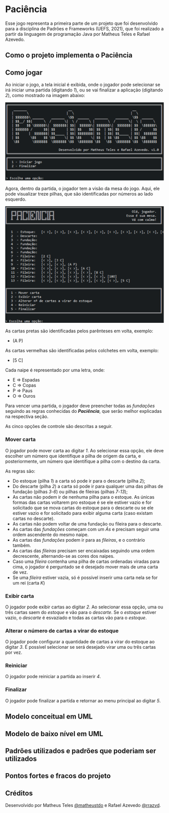 # Paciência
Esse jogo representa a primeira parte de um projeto que foi desenvolvido para a disciplina de Padrões e Frameworks (UEFS, 2021), que foi realizado a partir da linguagem de programação Java por Matheus Teles e Rafael Azevedo.

## Como o projeto implementa o Paciência

## Como jogar
Ao iniciar o jogo, a tela inicial é exibida, onde o jogador pode selecionar se irá iniciar uma partida (digitando *1*), ou se vai finalizar a aplicação (digitando *2*), como mostrado na imagem abaixo:

![Menu inicial](docs/inicio.png)

Agora, dentro da partida, o jogador tem a visão da mesa do jogo.
Aqui, ele pode visualizar treze pilhas, que são identificadas por números ao lado esquerdo.

![Tela da partida](docs/partida.png)

As cartas pretas são identificadas pelos parênteses em volta, exemplo:
- (A P)

As cartas vermelhas são identificadas pelos colchetes em volta, exemplo:
- [5 C]

Cada naipe é representado por uma letra, onde:	
- E => Espadas
- C => Copas
- P => Paus
- O => Ouros

Para vencer uma partida, o jogador deve preencher todas as _fundações_ seguindo as regras conhecidas do ***Paciência***, que serão melhor explicadas na respectiva seção.

As cinco opções de controle são descritas a seguir.

### Mover carta
O jogador pode mover carta ao digitar *1*.
Ao selecionar essa opção, ele deve escolher um número que identifique a pilha de origem da carta, e posteriormente, um número que identifique a pilha com o destino da carta.

As regras são:

- Do estoque (pilha *1*) a carta só pode ir para o descarte (pilha *2*);
- Do descarte (pilha *2*) a carta só pode ir para qualquer uma das pilhas de fundação (pilhas *3*-*6*) ou pilhas de fileiras (pilhas *7*-*13*);
- As cartas não podem ir de nenhuma pilha para o estoque. As únicas formas das cartas voltarem pro estoque é se ele estiver vazio e for solicitado que se mova cartas do estoque para o descarte ou se ele estiver vazio e for solicitado para exibir alguma carta (caso existam cartas no descarte).
- As cartas não podem voltar de uma fundação ou fileira para o descarte.
- As cartas das _fundações_ começam com um *Ás* e precisam seguir uma ordem ascendente do mesmo naipe.
- As cartas das _fundações_ podem ir para as _fileiras_, e o contrário também.
- As cartas das _fileiras_ precisam ser encaixadas seguindo uma ordem decrescente, alternando-se as cores dos naipes.
- Caso uma _fileira_ contenha uma pilha de cartas ordenadas viradas para cima, o jogador é perguntado se é desejado mover mais de uma carta de vez.
- Se uma _fileira_ estiver vazia, só é possível inserir uma carta nela se for um rei (carta *K*)

### Exibir carta
O jogador pode exibir cartas ao digitar *2*.
Ao selecionar essa opção, uma ou três cartas saem do _estoque_ e vão para o _descarte_.
Se o _estoque_ estiver vazio, o _descarte_ é esvaziado e todas as cartas vão para o _estoque_.

### Alterar o número de cartas a virar do estoque
O jogador pode configurar a quantidade de cartas a virar do estoque ao digitar *3*.
É possível selecionar se será desejado virar uma ou três cartas por vez.

### Reiniciar
O jogador pode reiniciar a partida ao inserir *4*.

### Finalizar
O jogador pode finalizar a partida e retornar ao menu principal ao digitar *5*.

## Modelo conceitual em UML

## Modelo de baixo nível em UML

## Padrões utilizados e padrões que poderiam ser utilizados

## Pontos fortes e fracos do projeto


## Créditos
Desenvolvido por Matheus Teles [@matheustdo](https://github.com/matheustdo) e Rafael Azevedo [@rrazvd](https://github.com/rrazvd).
